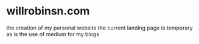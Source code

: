 # willrobinsn.com

the creation of my personal website
   the current landing page is temporary as is the use of medium for my blogs
